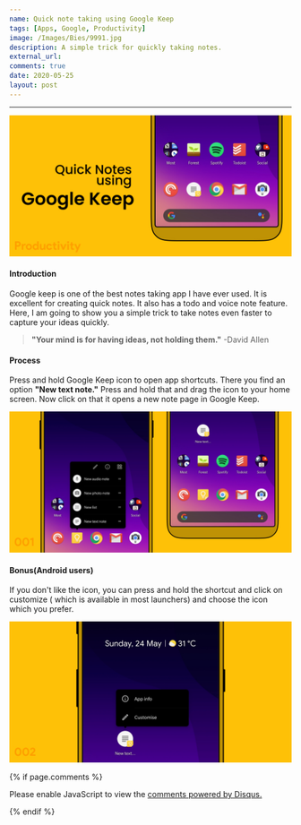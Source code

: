 ```yaml
---
name: Quick note taking using Google Keep
tags: [Apps, Google, Productivity]
image: /Images/Bies/9991.jpg
description: A simple trick for quickly taking notes.
external_url:
comments: true
date: 2020-05-25
layout: post
---
```


---
![alt text](/Images/Bies/9991.jpg "1")

#### **Introduction**

Google keep is one of the best notes taking app I have ever used. It is excellent for creating quick notes. It also has a todo and voice note feature. Here, I am going to show you a simple trick to take notes even faster to capture your ideas quickly.

> **"Your mind is for having ideas, not holding them."** -David Allen


#### **Process**

Press and hold Google Keep icon to open app shortcuts. There you find an option **"New text note."** Press and hold that and drag the icon to your home screen. Now click on that it opens a new note page in Google Keep.

![alt text](/Images/Bies/9991-1.jpg "2")


#### **Bonus(Android users)**

If you don't like the icon, you can press and hold the shortcut and click on customize ( which is available in most launchers) and choose the icon which you prefer.

![alt text](/Images/Bies/9991-2.jpg "3")

{% if page.comments %}

<div id="disqus_thread"></div>
<script>

/**
*  RECOMMENDED CONFIGURATION VARIABLES: EDIT AND UNCOMMENT THE SECTION BELOW TO INSERT DYNAMIC VALUES FROM YOUR PLATFORM OR CMS.
*  LEARN WHY DEFINING THESE VARIABLES IS IMPORTANT: https://disqus.com/admin/universalcode/#configuration-variables*/
/*
var disqus_config = function () {
this.page.url = PAGE_URL;  // Replace PAGE_URL with your page's canonical URL variable
this.page.identifier = PAGE_IDENTIFIER; // Replace PAGE_IDENTIFIER with your page's unique identifier variable
};
*/
(function() { // DON'T EDIT BELOW THIS LINE
var d = document, s = d.createElement('script');
s.src = 'https://vyshnavgangadharan.disqus.com/embed.js';
s.setAttribute('data-timestamp', +new Date());
(d.head || d.body).appendChild(s);
})();
</script>
<noscript>Please enable JavaScript to view the <a href="https://disqus.com/?ref_noscript">comments powered by Disqus.</a></noscript>

{% endif %}